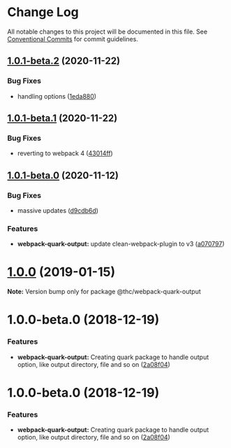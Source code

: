 # Change Log

All notable changes to this project will be documented in this file.
See [Conventional Commits](https://conventionalcommits.org) for commit guidelines.

## [1.0.1-beta.2](https://github.com/thc-tools/webpack-laboratory/compare/@thc/webpack-quark-output@1.0.1-beta.1...@thc/webpack-quark-output@1.0.1-beta.2) (2020-11-22)


### Bug Fixes

* handling options ([1eda880](https://github.com/thc-tools/webpack-laboratory/commit/1eda88089fa55cf711aeb93f1d11ba33a7165fbf))





## [1.0.1-beta.1](https://github.com/thc-tools/webpack-laboratory/compare/@thc/webpack-quark-output@1.0.1-beta.0...@thc/webpack-quark-output@1.0.1-beta.1) (2020-11-22)


### Bug Fixes

* reverting to webpack 4 ([43014ff](https://github.com/thc-tools/webpack-laboratory/commit/43014ff414974067a60abf7733fff2444f244dc5))





## [1.0.1-beta.0](https://github.com/thc-tools/webpack-laboratory/compare/@thc/webpack-quark-output@1.0.0...@thc/webpack-quark-output@1.0.1-beta.0) (2020-11-12)


### Bug Fixes

* massive updates ([d9cdb6d](https://github.com/thc-tools/webpack-laboratory/commit/d9cdb6de2947dca6e215f3d5150b44176117fdeb))


### Features

* **webpack-quark-output:** update clean-webpack-plugin to v3 ([a070797](https://github.com/thc-tools/webpack-laboratory/commit/a07079791c9dbd1f0a0f5e594888af5b4287ffe0))





# [1.0.0](https://github.com/thc-tools/webpack-laboratory/compare/@thc/webpack-quark-output@1.0.0-beta.0...@thc/webpack-quark-output@1.0.0) (2019-01-15)

**Note:** Version bump only for package @thc/webpack-quark-output






# 1.0.0-beta.0 (2018-12-19)


### Features

* **webpack-quark-output:** Creating quark package to handle output option, like output directory, file and so on ([2a08f04](https://github.com/thc-tools/webpack-laboratory/commit/2a08f04))





# 1.0.0-beta.0 (2018-12-19)


### Features

* **webpack-quark-output:** Creating quark package to handle output option, like output directory, file and so on ([2a08f04](https://github.com/thc-tools/webpack-laboratory/commit/2a08f04))
